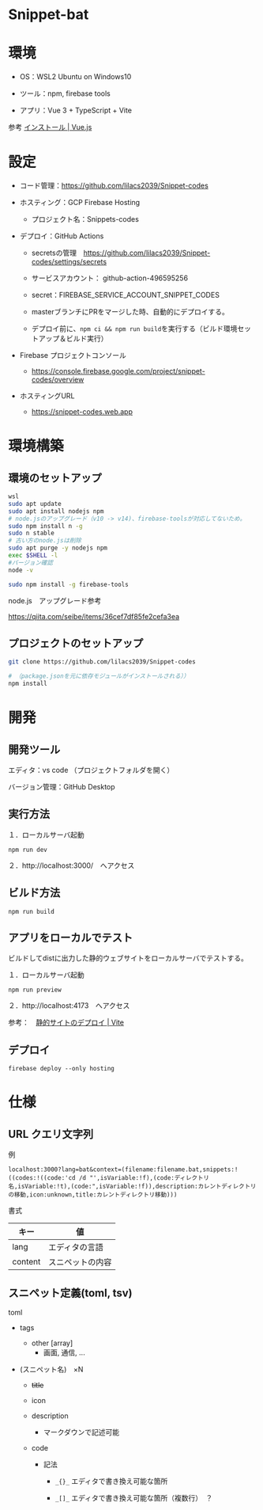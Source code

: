 # Snippet-bat





# 環境

- OS：WSL2 Ubuntu on Windows10
- ツール：npm, firebase tools

- アプリ：Vue 3 + TypeScript + Vite

参考 [インストール | Vue.js](https://v3.ja.vuejs.org/guide/installation.html#vite)



# 設定

- コード管理：https://github.com/lilacs2039/Snippet-codes

- ホスティング：GCP Firebase Hosting

  - プロジェクト名：Snippets-codes

- デプロイ：GitHub Actions

  - secretsの管理　https://github.com/lilacs2039/Snippet-codes/settings/secrets
  - サービスアカウント： github-action-496595256
  - secret：FIREBASE_SERVICE_ACCOUNT_SNIPPET_CODES
  - masterブランチにPRをマージした時、自動的にデプロイする。

  - デプロイ前に、`npm ci && npm run build`を実行する（ビルド環境セットアップ＆ビルド実行）

- Firebase プロジェクトコンソール

  -  https://console.firebase.google.com/project/snippet-codes/overview

- ホスティングURL

  - https://snippet-codes.web.app



# 環境構築

## 環境のセットアップ

```bash
wsl
sudo apt update
sudo apt install nodejs npm
# node.jsのアップグレード（v10 -> v14)、firebase-toolsが対応してないため。
sudo npm install n -g
sudo n stable
# 古い方のnode.jsは削除
sudo apt purge -y nodejs npm
exec $SHELL -l
#バージョン確認
node -v

sudo npm install -g firebase-tools
```

node.js　アップグレード参考

https://qiita.com/seibe/items/36cef7df85fe2cefa3ea



## プロジェクトのセットアップ

```bash
git clone https://github.com/lilacs2039/Snippet-codes

# （package.jsonを元に依存モジュールがインストールされる））
npm install

```





# 開発

## 開発ツール

エディタ：vs code （プロジェクトフォルダを開く）

バージョン管理：GitHub Desktop



## 実行方法

１．ローカルサーバ起動

```
npm run dev
```

２．http://localhost:3000/　へアクセス



## ビルド方法

```
npm run build
```



## アプリをローカルでテスト

ビルドしてdistに出力した静的ウェブサイトをローカルサーバでテストする。

１．ローカルサーバ起動

```
npm run preview
```

２．http://localhost:4173　へアクセス



参考：　[静的サイトのデプロイ | Vite](https://ja.vitejs.dev/guide/static-deploy.html)



## デプロイ

```
firebase deploy --only hosting
```



# 仕様

## URL クエリ文字列

例

```
localhost:3000?lang=bat&context=(filename:filename.bat,snippets:!((codes:!((code:'cd /d "',isVariable:!f),(code:ディレクトリ名,isVariable:!t),(code:",isVariable:!f)),description:カレントディレクトリの移動,icon:unknown,title:カレントディレクトリ移動)))
```

書式

| **キー** | **値**           |
| -------- | ---------------- |
| lang     | エディタの言語   |
| content  | スニペットの内容 |

 

## スニペット定義(toml, tsv)

toml

- tags

  - other [array]
    - 画面, 通信, ...

- (スニペット名)　×N

  - ~~title~~

  - icon

  - description

    - マークダウンで記述可能

  - code

    - 記法

      - `_{}_` エディタで書き換え可能な箇所

      - `_[]_` エディタで書き換え可能な箇所（複数行）　？

